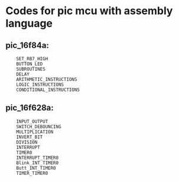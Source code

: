 # Codes for pic mcu with assembly language

## pic_16f84a:
        SET_RB7_HIGH
        BUTTON_LED
        SUBROUTINES
        DELAY
        ARITHMETIC_INSTRUCTIONS
        LOGIC_INSTRUCTIONS
        CONDITIONAL_INSTRUCTIONS
## pic_16f628a:
        INPUT_OUTPUT
        SWITCH_DEBOUNCING
        MULTIPLICATION
        INVERT_BIT
        DIVISION
        INTERRUPT
        TIMER0
        INTERRUPT_TIMER0
        Blink_INT_TIMER0
        Butt_INT_TIMER0
        TIMER_TIMER0
